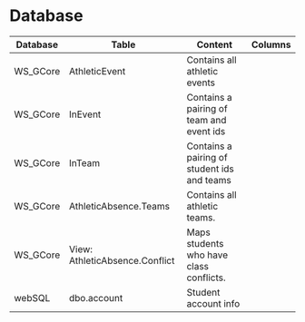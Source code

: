 # Database

| Database | Table                          | Content                                     | Columns             |
| -------- | ------------------------------ | ------------------------------------------- | ------------------- |
| WS_GCore | AthleticEvent                  | Contains all athletic events                | |
| WS_GCore | InEvent                        | Contains a pairing of team and event ids    | |
| WS_GCore | InTeam                         | Contains a pairing of student ids and teams | |
| WS_GCore | AthleticAbsence.Teams          | Contains all athletic teams.                | |
| WS_GCore | View: AthleticAbsence.Conflict | Maps students who have class conflicts.     | |
| webSQL   | dbo.account                    | Student account info                        | | 
